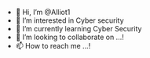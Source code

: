 - 👋 Hi, I’m @Alliot1
- 👀 I’m interested in Cyber security
- 🌱 I’m currently learning Cyber Security
- 💞️ I’m looking to collaborate on ...!
- 📫 How to reach me ...!

<!---
Alliot1/Alliot1 is a ✨ special ✨ repository because its `README.md` (this file) appears on your GitHub profile.
You can click the Preview link to take a look at your changes.
--->
